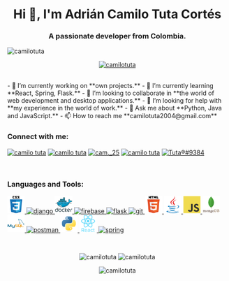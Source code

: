 <h1 align="center">Hi 👋, I'm Adrián Camilo Tuta Cortés</h1>
<h3 align="center">A passionate developer from Colombia.</h3>

<p align="left">
  <img
    src="https://komarev.com/ghpvc/?username=camilotuta&label=Profile%20views&color=0e75b6&style=flat"
    alt="camilotuta"
  />
</p>

<p align="center">
  <a href="https://github.com/ryo-ma/github-profile-trophy"
    ><img
      src="https://github-profile-trophy.vercel.app/?username=camilotuta"
      alt="camilotuta"
  /></a>
</p>

<br>
- 🔭 I’m currently working on **own projects.**
- 🌱 I’m currently learning **React, Spring, Flask.** 
- 👯 I’m looking to collaborate in **the world of web development and desktop applications.** 
- 🤝 I’m looking for help with **my experience in the world of work.** 
- 💬 Ask me about **Python, Java and JavaScript.** 
- 📫 How to reach me **camilotuta2004@gmail.com**

<br>
<h3 align="left">Connect with me:</h3>
<p align="left">
  <a href="https://linkedin.com/in/camilo tuta" target="blank"
    ><img
      align="center"
      src="https://raw.githubusercontent.com/rahuldkjain/github-profile-readme-generator/master/src/images/icons/Social/linked-in-alt.svg"
      alt="camilo tuta"
      height="30"
      width="40"
  /></a>
  <a href="https://fb.com/camilo tuta" target="blank"
    ><img
      align="center"
      src="https://raw.githubusercontent.com/rahuldkjain/github-profile-readme-generator/master/src/images/icons/Social/facebook.svg"
      alt="camilo tuta"
      height="30"
      width="40"
  /></a>
  <a href="https://instagram.com/cam._25" target="blank"
    ><img
      align="center"
      src="https://raw.githubusercontent.com/rahuldkjain/github-profile-readme-generator/master/src/images/icons/Social/instagram.svg"
      alt="cam._25"
      height="30"
      width="40"
  /></a>
  <a href="https://www.youtube.com/c/camilo tuta" target="blank"
    ><img
      align="center"
      src="https://raw.githubusercontent.com/rahuldkjain/github-profile-readme-generator/master/src/images/icons/Social/youtube.svg"
      alt="camilo tuta"
      height="30"
      width="40"
  /></a>
  <a href="https://discord.gg/Tuta®#9384" target="blank"
    ><img
      align="center"
      src="https://raw.githubusercontent.com/rahuldkjain/github-profile-readme-generator/master/src/images/icons/Social/discord.svg"
      alt="Tuta®#9384"
      height="30"
      width="40"
  /></a>
</p>

<br>
<h3 align="left">Languages and Tools:</h3>
<p align="left">
  <a href="https://www.w3schools.com/css/" target="_blank" rel="noreferrer">
    <img
      src="https://raw.githubusercontent.com/devicons/devicon/master/icons/css3/css3-original-wordmark.svg"
      alt="css3"
      width="40"
      height="40"
    />
  </a>
  <a href="https://www.djangoproject.com/" target="_blank" rel="noreferrer">
    <img
      src="https://cdn.worldvectorlogo.com/logos/django.svg"
      alt="django"
      width="40"
      height="40"
    />
  </a>
  <a href="https://www.docker.com/" target="_blank" rel="noreferrer">
    <img
      src="https://raw.githubusercontent.com/devicons/devicon/master/icons/docker/docker-original-wordmark.svg"
      alt="docker"
      width="40"
      height="40"
    />
  </a>
  <a href="https://firebase.google.com/" target="_blank" rel="noreferrer">
    <img
      src="https://www.vectorlogo.zone/logos/firebase/firebase-icon.svg"
      alt="firebase"
      width="40"
      height="40"
    />
  </a>
  <a href="https://flask.palletsprojects.com/" target="_blank" rel="noreferrer">
    <img
      src="https://www.vectorlogo.zone/logos/pocoo_flask/pocoo_flask-icon.svg"
      alt="flask"
      width="40"
      height="40"
    />
  </a>
  <a href="https://git-scm.com/" target="_blank" rel="noreferrer">
    <img
      src="https://www.vectorlogo.zone/logos/git-scm/git-scm-icon.svg"
      alt="git"
      width="40"
      height="40"
    />
  </a>
  <a href="https://www.w3.org/html/" target="_blank" rel="noreferrer">
    <img
      src="https://raw.githubusercontent.com/devicons/devicon/master/icons/html5/html5-original-wordmark.svg"
      alt="html5"
      width="40"
      height="40"
    />
  </a>
  <a href="https://www.java.com" target="_blank" rel="noreferrer">
    <img
      src="https://raw.githubusercontent.com/devicons/devicon/master/icons/java/java-original.svg"
      alt="java"
      width="40"
      height="40"
    />
  </a>
  <a
    href="https://developer.mozilla.org/en-US/docs/Web/JavaScript"
    target="_blank"
    rel="noreferrer"
  >
    <img
      src="https://raw.githubusercontent.com/devicons/devicon/master/icons/javascript/javascript-original.svg"
      alt="javascript"
      width="40"
      height="40"
    />
  </a>
  <a href="https://www.mongodb.com/" target="_blank" rel="noreferrer">
    <img
      src="https://raw.githubusercontent.com/devicons/devicon/master/icons/mongodb/mongodb-original-wordmark.svg"
      alt="mongodb"
      width="40"
      height="40"
    />
  </a>
  <a href="https://www.mysql.com/" target="_blank" rel="noreferrer">
    <img
      src="https://raw.githubusercontent.com/devicons/devicon/master/icons/mysql/mysql-original-wordmark.svg"
      alt="mysql"
      width="40"
      height="40"
    />
  </a>
  <a href="https://postman.com" target="_blank" rel="noreferrer">
    <img
      src="https://www.vectorlogo.zone/logos/getpostman/getpostman-icon.svg"
      alt="postman"
      width="40"
      height="40"
    />
  </a>
  <a href="https://www.python.org" target="_blank" rel="noreferrer">
    <img
      src="https://raw.githubusercontent.com/devicons/devicon/master/icons/python/python-original.svg"
      alt="python"
      width="40"
      height="40"
    />
  </a>
  <a href="https://reactjs.org/" target="_blank" rel="noreferrer">
    <img
      src="https://raw.githubusercontent.com/devicons/devicon/master/icons/react/react-original-wordmark.svg"
      alt="react"
      width="40"
      height="40"
    />
  </a>
  <a href="https://spring.io/" target="_blank" rel="noreferrer">
    <img
      src="https://www.vectorlogo.zone/logos/springio/springio-icon.svg"
      alt="spring"
      width="40"
      height="40"
    />
  </a>
</p>

<br>
<p align="center">
  <img
    src="https://github-readme-stats.vercel.app/api/top-langs?username=camilotuta&show_icons=true&locale=en&layout=compact"
    alt="camilotuta"
    width="400"
  />
  <img
    src="https://github-readme-stats.vercel.app/api?username=camilotuta&show_icons=true&locale=en"
    alt="camilotuta"
    width="480"
  />
</p>
<p align="center">
  <img
    src="https://github-readme-streak-stats.herokuapp.com/?user=camilotuta&"
    alt="camilotuta"
    width="500"
  />
</p>




